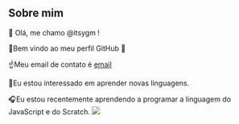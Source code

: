 ## Sobre mim
     
👋 Olá, me chamo @itsygm ! 
 
🙂Bem vindo ao meu perfil GitHub 👋
 
 ☝Meu email de contato é [email](martins.yara@escola.pr.gov.br)
 
 🦙Eu estou interessado em aprender novas linguagens.
 
 🎧Eu estou recentemente aprendendo a programar a linguagem do JavaScript e do Scratch.
![](https://img.shields.io/badge/Scratch-4D97FF?style=for-the-badge&logo=Scratch&logoColor=white)

